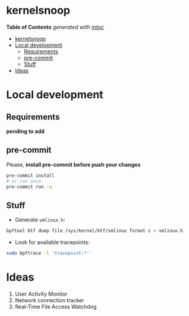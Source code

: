 # kernelsnoop

<!-- START OF TOC !DO NOT EDIT THIS CONTENT MANUALLY-->
**Table of Contents**  *generated with [mtoc](https://github.com/containerscrew/mtoc)*
- [kernelsnoop](#kernelsnoop)
- [Local development](#local-development)
  - [Requirements](#requirements)
  - [pre-commit](#pre-commit)
  - [Stuff](#stuff)
- [Ideas](#ideas)
<!-- END OF TOC -->

# Local development

## Requirements

**pending to add**


## pre-commit

Please, **install pre-commit before push your changes**

```bash
pre-commit install
# or run once
pre-commit run -a
```

## Stuff

* Generate `vmlinux.h`:

```bash
bpftool btf dump file /sys/kernel/btf/vmlinux format c > vmlinux.h
```

* Look for available tracepoints:

```bash
sudo bpftrace -l 'tracepoint:*'
```

# Ideas

1. User Activity Monitor
2. Network connection tracker
3. Real-Time File Access Watchdog
